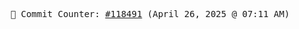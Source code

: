 <p align="center">
    <samp>
        📮 Commit Counter: <a href="https://github.com/Javascript-void0/Javascript-void0/commits/main">#118491</a> (April 26, 2025 @ 07:11 AM)
    </samp>
</p>